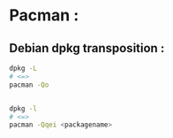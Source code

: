 # Pacman :

## Debian dpkg transposition :
```bash
dpkg -L 
# <=>
pacman -Qo


dpkg -l 
# <=>
pacman -Qqei <packagename>
```
